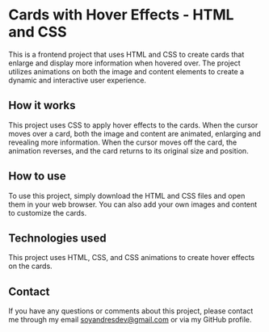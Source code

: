 # Cards with Hover Effects - HTML and CSS 
This is a frontend project that uses HTML and CSS to create cards that enlarge and display more information when hovered over. The project utilizes animations on both the image and content elements to create a dynamic and interactive user experience.

## How it works
This project uses CSS to apply hover effects to the cards. When the cursor moves over a card, both the image and content are animated, enlarging and revealing more information. When the cursor moves off the card, the animation reverses, and the card returns to its original size and position.

## How to use
To use this project, simply download the HTML and CSS files and open them in your web browser. You can also add your own images and content to customize the cards.

## Technologies used
This project uses HTML, CSS, and CSS animations to create hover effects on the cards.

## Contact
If you have any questions or comments about this project, please contact me through my email soyandresdev@gmail.com or via my GitHub profile.





